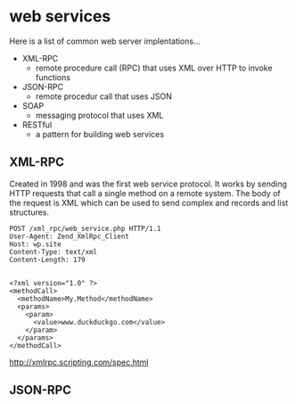 
# web services

Here is a list of common web server implentations...

* XML-RPC
  - remote procedure call (RPC) that uses XML over HTTP to invoke functions
* JSON-RPC
  - remote procedur call that uses JSON
* SOAP
  - messaging protocol that uses XML
* RESTful
  - a pattern for building web services

## XML-RPC

Created in 1998 and was the first web service protocol. It works by sending HTTP requests that call a single method on a remote system. The body of the request is XML which can be used to send complex and records and list structures.

```
POST /xml_rpc/web_service.php HTTP/1.1
User-Agent: Zend_XmlRpc_Client
Host: wp.site
Content-Type: text/xml
Content-Length: 179


<?xml version="1.0" ?>
<methodCall>
  <methodName>My.Method</methodName>
  <params>
    <param>
      <value>www.duckduckgo.com</value>
    </param>
  </params>
</methodCall>
```
http://xmlrpc.scripting.com/spec.html

## JSON-RPC
